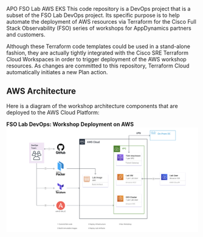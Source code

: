 APO FSO Lab AWS EKS
This code repository is a DevOps project that is a subset of the FSO Lab DevOps project. Its specific purpose is to help automate the deployment of AWS resources via Terraform for the Cisco Full Stack Observability (FSO) series of workshops for AppDynamics partners and customers.

Although these Terraform code templates could be used in a stand-alone fashion, they are actually tightly integrated with the Cisco SRE Terraform Cloud Workspaces in order to trigger deployment of the AWS workshop resources. As changes are committed to this repository, Terraform Cloud automatically initiates a new Plan action.

## AWS Architecture

Here is a diagram of the workshop architecture components that are deployed to the AWS Cloud Platform:  

__FSO Lab DevOps: Workshop Deployment on AWS__
![Workshop_Deployment_on_AWS](./docs/images/FSO-Lab-DevOps-Workshop-Deployment-on-AWS.png)

